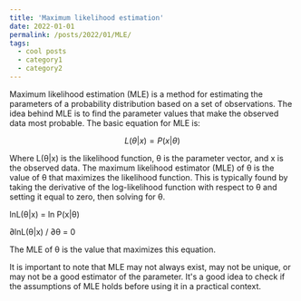 ```yaml
---
title: 'Maximum likelihood estimation'
date: 2022-01-01
permalink: /posts/2022/01/MLE/
tags:
  - cool posts
  - category1
  - category2
---
```




Maximum likelihood estimation (MLE) is a method for estimating the parameters of a probability distribution based on a set of observations. The idea behind MLE is to find the parameter values that make the observed data most probable. The basic equation for MLE is:

$$ L(θ|x) = P(x|θ) $$

Where L(θ|x) is the likelihood function, θ is the parameter vector, and x is the observed data. The maximum likelihood estimator (MLE) of θ is the value of θ that maximizes the likelihood function. This is typically found by taking the derivative of the log-likelihood function with respect to θ and setting it equal to zero, then solving for θ.

lnL(θ|x) = ln P(x|θ)

∂lnL(θ|x) / ∂θ = 0

The MLE of θ is the value that maximizes this equation.

It is important to note that MLE may not always exist, may not be unique, or may not be a good estimator of the parameter. It's a good idea to check if the assumptions of MLE holds before using it in a practical context.